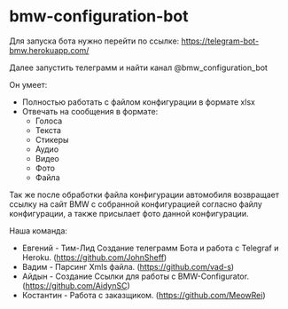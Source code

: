 # bmw-configuration-bot

Для запуска бота нужно перейти по ссылке:
https://telegram-bot-bmw.herokuapp.com/

Далее запустить телеграмм и найти канал @bmw_configuration_bot



Он умеет:
- Полностью работать с файлом конфигурации в формате xlsx
- Отвечать на сообщения в формате:
    - Голоса
    - Текста
    - Стикеры
    - Аудио
    - Видео
    - Фото
    - Файла
    
Так же после обработки файла конфигурации автомобиля возвращает ссылку на сайт BMW с собранной конфигурацией согласно файлу конфигурации, а также присылает фото данной конфигурации.

Наша команда:
- Евгений - Тим-Лид Создание телеграмм Бота и работа с Telegraf и Heroku. (https://github.com/JohnSheff)
- Вадим - Парсинг Xmls файла. (https://github.com/vad-s)
- Айдын - Создание Ссылки для работы с BMW-Configurator. (https://github.com/AidynSC)
- Костантин - Работа с заказщиком. (https://github.com/MeowRei)

